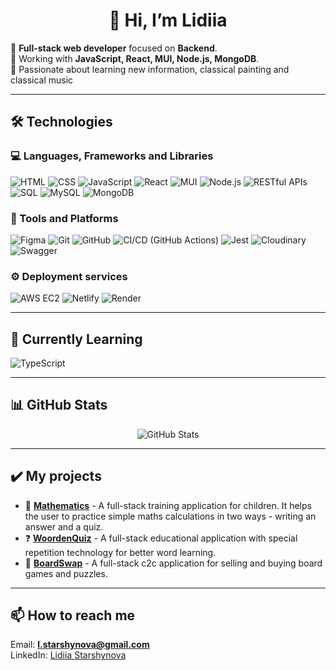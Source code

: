 <h1 align="center">👋 Hi, I’m Lidiia</h1>

🔹 **Full-stack web developer** focused on **Backend**.  
🔹 Working with **JavaScript, React, MUI, Node.js, MongoDB**.  
🔹 Passionate about learning new information, classical painting and classical music

---

## 🛠 Technologies

### 💻 Languages, Frameworks and Libraries
![HTML](https://img.shields.io/badge/-HTML-E34F26?style=flat&logo=html5&logoColor=white)
![CSS](https://img.shields.io/badge/-CSS-1572B6?style=flat&logo=css3&logoColor=white)
![JavaScript](https://img.shields.io/badge/-JavaScript-F7DF1E?style=flat&logo=javascript&logoColor=black)
![React](https://img.shields.io/badge/-React-61DAFB?style=flat&logo=react&logoColor=black)
![MUI](https://img.shields.io/badge/MUI-007FFF?style=flat&logo=mui&logoColor=white)
![Node.js](https://img.shields.io/badge/-Node.js-339933?style=flat&logo=node.js&logoColor=white)
![RESTful APIs](https://img.shields.io/badge/-RESTful_APIs-4AB197?style=flat)
![SQL](https://img.shields.io/badge/-SQL-336790?style=flat)
![MySQL](https://img.shields.io/badge/-MySQL-4479A1?style=flat&logo=mysql&logoColor=white)
![MongoDB](https://img.shields.io/badge/-MongoDB-47A248?style=flat&logo=mongodb&logoColor=white)

### 🔧 Tools and Platforms
![Figma](https://img.shields.io/badge/Figma-A259FF?style=flat&logo=figma&logoColor=white)
![Git](https://img.shields.io/badge/Git-F05032?style=flat&logo=git&logoColor=white)
![GitHub](https://img.shields.io/badge/GitHub-181717?style=flat&logo=github&logoColor=white)
![CI/CD (GitHub Actions)](<https://img.shields.io/badge/-CI/CD_(GitHub_Actions)-2088FF?style=flat&logo=githubactions&logoColor=white>)
![Jest](https://img.shields.io/badge/-Jest-C21325?style=flat&logo=jest&logoColor=white)
![Cloudinary](https://img.shields.io/badge/Cloudinary-3F5FFF?style=flat&logo=cloudinary&logoColor=white)
![Swagger](https://img.shields.io/badge/Swagger-85EA2D?logo=swagger&logoColor=white&style=flat)


### ⚙️ Deployment services
![AWS EC2](https://img.shields.io/badge/AWS_EC2-black?logo=amazonec2&logoColor=white&style=flat)
![Netlify](https://img.shields.io/badge/Netlify-00C7B7?style=flat&logo=netlify&logoColor=white)
![Render](https://img.shields.io/badge/Render-8A05FF?style=flat&logo=render&logoColor=white)

---

## 📔  Currently Learning

![TypeScript](https://img.shields.io/badge/-TypeScript-3178C6?style=flat&logo=typescript&logoColor=white)

---

## 📊 GitHub Stats

<p align="center">
  <img src="https://github-readme-stats.vercel.app/api?username=starshynova&show_icons=true&theme=tokyonight" alt="GitHub Stats"/>
</p>

---

## ✔️ My projects

- 🔢 [**Mathematics**](https://github.com/starshynova/Mathematics) - A full-stack training application for children. It helps the user to practice simple maths calculations in two ways - writing an answer and a quiz. 
- ❓ [**WoordenQuiz**](https://github.com/starshynova/WoordenQuiz) - A full-stack educational application with special repetition technology for better word learning.
- 🎲 [**BoardSwap**](https://github.com/starshynova/BoardSwap) - A full-stack c2c application for selling and buying board games and puzzles.

---

## 📫 How to reach me
Email: **l.starshynova@gmail.com**  
LinkedIn: [Lidiia Starshynova](https://www.linkedin.com/in/lidiia-starshynova/)

  


